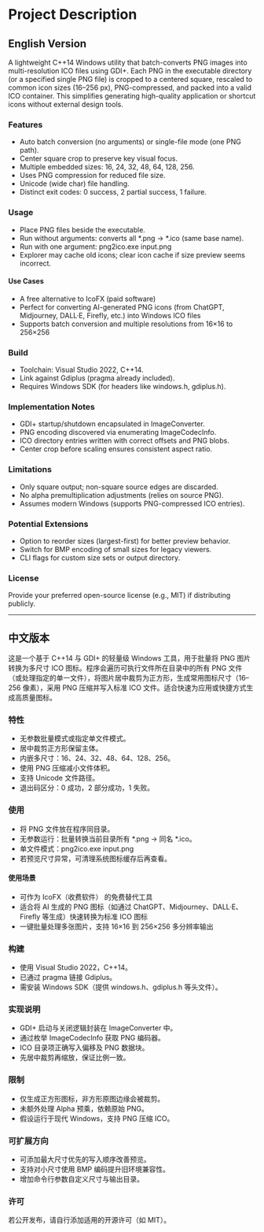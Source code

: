 # Project Description

## English Version

A lightweight C++14 Windows utility that batch-converts PNG images into multi-resolution ICO files using GDI+. Each PNG in the executable directory (or a specified single PNG file) is cropped to a centered square, rescaled to common icon sizes (16–256 px), PNG-compressed, and packed into a valid ICO container. This simplifies generating high-quality application or shortcut icons without external design tools.

### Features

* Auto batch conversion (no arguments) or single-file mode (one PNG path).
* Center square crop to preserve key visual focus.
* Multiple embedded sizes: 16, 24, 32, 48, 64, 128, 256.
* Uses PNG compression for reduced file size.
* Unicode (wide char) file handling.
* Distinct exit codes: 0 success, 2 partial success, 1 failure.

### Usage

* Place PNG files beside the executable.
* Run without arguments: converts all *.png → *.ico (same base name).
* Run with one argument: png2ico.exe input.png
* Explorer may cache old icons; clear icon cache if size preview seems incorrect.

#### Use Cases

* A free alternative to IcoFX (paid software)
* Perfect for converting AI-generated PNG icons (from ChatGPT, Midjourney, DALL·E, Firefly, etc.) into Windows ICO files
* Supports batch conversion and multiple resolutions from 16×16 to 256×256

### Build

* Toolchain: Visual Studio 2022, C++14.
* Link against Gdiplus (pragma already included).
* Requires Windows SDK (for headers like windows.h, gdiplus.h).

### Implementation Notes

* GDI+ startup/shutdown encapsulated in ImageConverter.
* PNG encoding discovered via enumerating ImageCodecInfo.
* ICO directory entries written with correct offsets and PNG blobs.
* Center crop before scaling ensures consistent aspect ratio.

### Limitations

* Only square output; non-square source edges are discarded.
* No alpha premultiplication adjustments (relies on source PNG).
* Assumes modern Windows (supports PNG-compressed ICO entries).

### Potential Extensions

* Option to reorder sizes (largest-first) for better preview behavior.
* Switch for BMP encoding of small sizes for legacy viewers.
* CLI flags for custom size sets or output directory.

### License

Provide your preferred open-source license (e.g., MIT) if distributing publicly.

---

## 中文版本

这是一个基于 C++14 与 GDI+ 的轻量级 Windows 工具，用于批量将 PNG 图片转换为多尺寸 ICO 图标。程序会遍历可执行文件所在目录中的所有 PNG 文件（或处理指定的单一文件），将图片居中裁剪为正方形，生成常用图标尺寸（16–256 像素），采用 PNG 压缩并写入标准 ICO 文件。适合快速为应用或快捷方式生成高质量图标。

### 特性

* 无参数批量模式或指定单文件模式。
* 居中裁剪正方形保留主体。
* 内嵌多尺寸：16、24、32、48、64、128、256。
* 使用 PNG 压缩减小文件体积。
* 支持 Unicode 文件路径。
* 退出码区分：0 成功，2 部分成功，1 失败。

### 使用

* 将 PNG 文件放在程序同目录。
* 无参数运行：批量转换当前目录所有 *.png → 同名 *.ico。
* 单文件模式：png2ico.exe input.png
* 若预览尺寸异常，可清理系统图标缓存后再查看。

#### 使用场景

* 可作为 IcoFX（收费软件） 的免费替代工具
* 适合将 AI 生成的 PNG 图标（如通过 ChatGPT、Midjourney、DALL·E、Firefly 等生成）快速转换为标准 ICO 图标
* 一键批量处理多张图片，支持 16×16 到 256×256 多分辨率输出

### 构建

* 使用 Visual Studio 2022，C++14。
* 已通过 pragma 链接 Gdiplus。
* 需安装 Windows SDK（提供 windows.h、gdiplus.h 等头文件）。

### 实现说明

* GDI+ 启动与关闭逻辑封装在 ImageConverter 中。
* 通过枚举 ImageCodecInfo 获取 PNG 编码器。
* ICO 目录项正确写入偏移及 PNG 数据块。
* 先居中裁剪再缩放，保证比例一致。

### 限制

* 仅生成正方形图标，非方形原图边缘会被裁剪。
* 未额外处理 Alpha 预乘，依赖原始 PNG。
* 假设运行于现代 Windows，支持 PNG 压缩 ICO。

### 可扩展方向

* 可添加最大尺寸优先的写入顺序改善预览。
* 支持对小尺寸使用 BMP 编码提升旧环境兼容性。
* 增加命令行参数自定义尺寸与输出目录。

### 许可

若公开发布，请自行添加适用的开源许可（如 MIT）。
